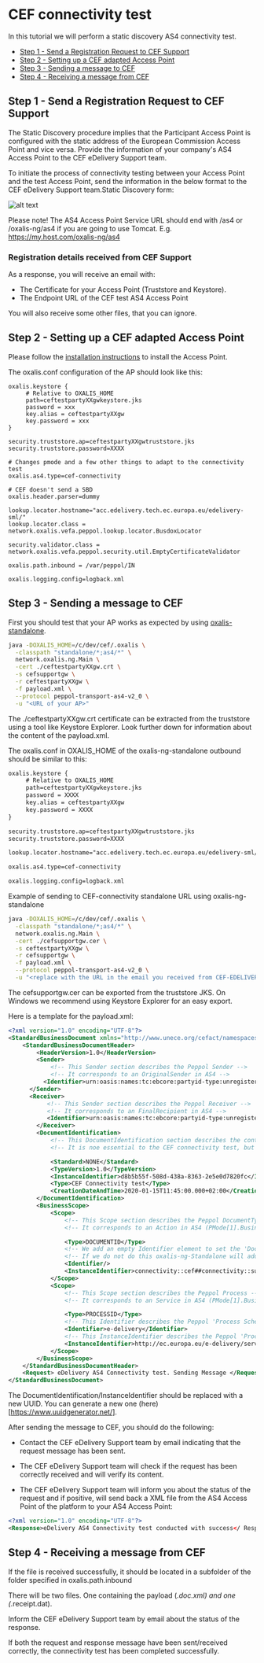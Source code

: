 # CEF connectivity test

In this tutorial we will perform a static discovery AS4 connectivity test.

* [Step 1 - Send a Registration Request to CEF Support](#step1)
* [Step 2 - Setting up a CEF adapted Access Point](#step2)
* [Step 3 - Sending a message to CEF](#step4)
* [Step 4 - Receiving a message from CEF](#step5)

## <a name="step1"></a>Step 1 - Send a Registration Request to CEF Support

The Static Discovery procedure implies that the Participant Access Point is configured with the static
address of the European Commission Access Point and vice versa.
Provide the information of your company's AS4 Access Point to the CEF eDelivery Support team.

To initiate the process of connectivity testing between your Access Point and the test Access Point, send
the information in the below format to the CEF eDelivery Support team.Static Discovery form:

![alt text](../img/cef_static_discovery_form.PNG "CEF Static Discovery form")

Please note! The AS4 Access Point Service URL should end with /as4 or /oxalis-ng/as4 if you are going to use Tomcat.
E.g. https://my.host.com/oxalis-ng/as4

### Registration details received from CEF Support

As a response, you will receive an email with:

* The Certificate for your Access Point (Truststore and Keystore).
* The Endpoint URL of the CEF test AS4 Access Point

You will also receive some other files, that you can ignore.

## <a name="step2"></a>Step 2 - Setting up a CEF adapted Access Point

Please follow the [installation instructions](../installation/index.md) to install the Access Point.

The oxalis.conf configuration of the AP should look like this:

```properties
oxalis.keystore {
     # Relative to OXALIS_HOME
     path=ceftestpartyXXgwkeystore.jks
     password = xxx
     key.alias = ceftestpartyXXgw
     key.password = xxx
}

security.truststore.ap=ceftestpartyXXgwtruststore.jks
security.truststore.password=XXXX

# Changes pmode and a few other things to adapt to the connectivity test
oxalis.as4.type=cef-connectivity

# CEF doesn't send a SBD
oxalis.header.parser=dummy

lookup.locator.hostname="acc.edelivery.tech.ec.europa.eu/edelivery-sml/"
lookup.locator.class = network.oxalis.vefa.peppol.lookup.locator.BusdoxLocator

security.validator.class = network.oxalis.vefa.peppol.security.util.EmptyCertificateValidator

oxalis.path.inbound = /var/peppol/IN

oxalis.logging.config=logback.xml
```
## <a name="step4"></a>Step 3 - Sending a message to CEF

First you should test that your AP works as expected by using [oxalis-standalone](../installation/standalone.md).

```bash
java -DOXALIS_HOME=/c/dev/cef/.oxalis \
  -classpath "standalone/*;as4/*" \
  network.oxalis.ng.Main \
  -cert ./ceftestpartyXXgw.crt \
  -s cefsupportgw \
  -r ceftestpartyXXgw \
  -f payload.xml \
  --protocol peppol-transport-as4-v2_0 \
  -u "<URL of your AP>"
```

The ./ceftestpartyXXgw.crt certificate can be extracted from the truststore using a tool like Keystore Explorer.
Look further down for information about the content of the payload.xml.

The oxalis.conf in OXALIS_HOME of the oxalis-ng-standalone outbound should be similar to this:

```xml
oxalis.keystore {
     # Relative to OXALIS_HOME
     path=ceftestpartyXXgwkeystore.jks
     password = XXXX
     key.alias = ceftestpartyXXgw
     key.password = XXXX
}

security.truststore.ap=ceftestpartyXXgwtruststore.jks
security.truststore.password=XXXX

lookup.locator.hostname="acc.edelivery.tech.ec.europa.eu/edelivery-sml/"

oxalis.as4.type=cef-connectivity

oxalis.logging.config=logback.xml
```


Example of sending to CEF-connectivity standalone URL using oxalis-ng-standalone
```bash
java -DOXALIS_HOME=/c/dev/cef/.oxalis \
  -classpath "standalone/*;as4/*" \
  network.oxalis.ng.Main \
  -cert ./cefsupportgw.cer \
  -s ceftestpartyXXgw \
  -r cefsupportgw \
  -f payload.xml \
  --protocol peppol-transport-as4-v2_0 \
  -u "<replace with the URL in the email you received from CEF-EDELIVERY-SUPPORT>"
```
The cefsupportgw.cer can be exported from the truststore JKS. On Windows we recommend using Keystore Explorer for an easy export.


Here is a template for the payload.xml:

```xml
<?xml version="1.0" encoding="UTF-8"?>
<StandardBusinessDocument xmlns="http://www.unece.org/cefact/namespaces/StandardBusinessDocumentHeader">
    <StandardBusinessDocumentHeader>
        <HeaderVersion>1.0</HeaderVersion>
        <Sender>
            <!-- This Sender section describes the Peppol Sender -->
            <!-- It corresponds to an OriginalSender in AS4 -->
          <Identifier>urn:oasis:names:tc:ebcore:partyid-type:unregistered:C1</Identifier>
      </Sender>
      <Receiver>
           <!-- This Sender section describes the Peppol Receiver -->
           <!-- It corresponds to an FinalRecipient in AS4 -->
           <Identifier>urn:oasis:names:tc:ebcore:partyid-type:unregistered:C4</Identifier>
        </Receiver>
        <DocumentIdentification>
            <!-- This DocumentIdentification section describes the content of the payload -->
            <!-- It is noe essential to the CEF connectivity test, but is needed for a valid SBDH -->

            <Standard>NONE</Standard>
            <TypeVersion>1.0</TypeVersion>
            <InstanceIdentifier>d8b5b55f-508d-438a-8363-2e5e0d7820fc</InstanceIdentifier>
            <Type>CEF Connectivity test</Type>
            <CreationDateAndTime>2020-01-15T11:45:00.000+02:00</CreationDateAndTime>
        </DocumentIdentification>
        <BusinessScope>
            <Scope>
                <!-- This Scope section describes the Peppol DocumentType -->
                <!-- It corresponds to an Action in AS4 (PMode[1].BusinessInfo.Action) -->

                <Type>DOCUMENTID</Type>
                <!-- We add an empty Identifier element to set the 'DocumentIdentifier Schema' to en empty string -->
                <!-- If we do not do this oxalis-ng-Standalone will add a default 'DocumentType Schema' that will prefix the Action with "busdox-docid-qns", or what is defined in this element, and "::" -->
                <Identifier/>
                <InstanceIdentifier>connectivity::cef##connectivity::submitMessage</InstanceIdentifier>
            </Scope>
            <Scope>
                <!-- This Scope section describes the Peppol Process -->
                <!-- It corresponds to an Service in AS4 (PMode[1].BusinessInfo.Service) -->

                <Type>PROCESSID</Type>
                <!-- This Identifier describes the Peppol 'Process Schema' and corresponds to a Service.Type in AS4 (PMode[].BusinessInfo.Service.type) -->
                <Identifier>e-delivery</Identifier>
                <!-- This InstanceIdentifier describes the Peppol 'Process Value' and corresponds to an Service in AS4 (PMode[1].BusinessInfo.Service) -->
                <InstanceIdentifier>http://ec.europa.eu/e-delivery/services/connectivity-service</InstanceIdentifier>
            </Scope>
        </BusinessScope>
    </StandardBusinessDocumentHeader>
    <Request> eDelivery AS4 Connectivity test. Sending Message </Request>
</StandardBusinessDocument>
```

The DocumentIdentification/InstanceIdentifier should be replaced with a new UUID. You can generate a new one (here)[https://www.uuidgenerator.net/].

After sending the message to CEF, you should do the following:

* Contact  the CEF  eDelivery  Support  team  by  email  indicating  that  the request  message  has been sent.

* The CEF eDelivery Support team will check if the request has been correctly received and will verify its content.

* The CEF  eDelivery  Support  team  will  inform  you  about  the  status  of  the  request  and  if positive,  will
  send  back a XML  file  from the  AS4  Access Point  of  the  platform  to your AS4 Access Point:

 ```xml
 <?xml version="1.0" encoding="UTF-8"?>
 <Response>eDelivery AS4 Connectivity test conducted with success</ Response>
 ```

## <a name="step5"></a>Step 4 - Receiving a message from CEF

If the file is received successfully, it should be located in a subfolder of the folder specified in oxalis.path.inbound

There will be two files. One containing the payload (*.doc.xml) and one (*.receipt.dat).

Inform the CEF eDelivery Support team by email about the status of the response.

If both the request and response message have been sent/received correctly, the connectivity test has been completed successfully.


